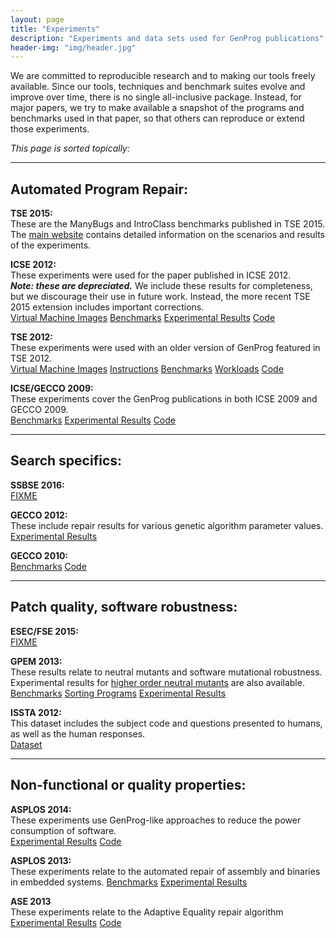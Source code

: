 ```yaml
---
layout: page
title: "Experiments"
description: "Experiments and data sets used for GenProg publications"
header-img: "img/header.jpg"
---
```


We are committed to reproducible research and to making our tools freely
available. Since our tools, techniques and benchmark suites evolve and improve
over time, there is no single all-inclusive package. Instead, for major papers,
we try to make available a snapshot of the programs and benchmarks used in that
paper, so that others can reproduce or extend those experiments.

*This page is sorted topically:*

---

Automated Program Repair:
-------------------------

**TSE 2015:**  
These are the ManyBugs and IntroClass benchmarks published in
TSE 2015. The [main website](http://repairbenchmarks.cs.umass.edu/) contains
detailed information on the scenarios and results of the experiments.

**ICSE 2012:**  
These experiments were used for the paper published in ICSE 2012.  
***Note: these are depreciated.*** We include these results for completeness,
but we discourage their use in future work. Instead, the more recent TSE 2015
extension includes important corrections.  
[Virtual Machine Images](http://dijkstra.cs.virginia.edu/genprog/resources/genprog_images)
[Benchmarks](http://dijkstra.cs.virginia.edu/genprog/resources/genprog-icse2012-benchmarks/)
[Experimental Results](http://dijkstra.cs.virginia.edu/genprog/resources/genprog-icse2012-results.zip)
[Code](https://github.com/squaresLab/genprog-code/tree/releases/v2.0)

**TSE 2012:**  
These experiments were used with an older version of GenProg featured in
TSE 2012.  
[Virtual Machine Images](http://dijkstra.cs.virginia.edu/genprog/resources/genprog-tse2012-wuftpd.vdi)
[Instructions](http://dijkstra.cs.virginia.edu/genprog/resources/genprog-tse2012-wuftpd.txt)
[Benchmarks](http://dijkstra.cs.virginia.edu/genprog/resources/genprog-benchmarks-tse-2012.tar.gz)
[Workloads](http://dijkstra.cs.virginia.edu/genprog/resources/genprog-tse2012-workload.tar.gz)
[Code](http://dijkstra.cs.virginia.edu/genprog/resources/genprog-source-v1.tar.gz)

**ICSE/GECCO 2009:**  
These experiments cover the GenProg publications in both ICSE 2009 and GECCO 2009.  
[Benchmarks](http://dijkstra.cs.virginia.edu/genprog/resources/genprog-benchmarks-2009.tar.gz)
[Experimental Results](http://dijkstra.cs.virginia.edu/genprog/resources/genprog-results-2009.tar.gz)
[Code](http://dijkstra.cs.virginia.edu/genprog/resources/genprog-source-v1.tar.gz)

---

Search specifics:
-----------------

**SSBSE 2016:**  
[FIXME]()

**GECCO 2012:**  
These include repair results for various genetic algorithm parameter values.  
[Experimental Results](http://dijkstra.cs.virginia.edu/genprog/resources/genprog-gecco2012-results.tar.gz)

**GECCO 2010:**  
[Benchmarks](http://dijkstra.cs.virginia.edu/genprog/resources/genprog-benchmarks-2010.tar.gz)
[Code](http://dijkstra.cs.virginia.edu/genprog/resources/genprog-source-v1.tar.gz)

---

Patch quality, software robustness:
-----------------------------------

**ESEC/FSE 2015:**  
[FIXME]()

**GPEM 2013:**  
These results relate to neutral mutants and software mutational
robustness. Experimental results
for
[higher order neutral mutants](http://dijkstra.cs.virginia.edu/genprog/resources/genprog-results-gpem-2013-higher-order.tar.bz2) are
also
available.
[Benchmarks](http://dijkstra.cs.virginia.edu/genprog/resources/genprog-benchmarks-gpem-2013.tar.gz2) [Sorting Programs](https://github.com/eschulte/sorters) [Experimental Results](http://dijkstra.cs.virginia.edu/genprog/resources/genprog-results-gpem-2013.tar.gz)

**ISSTA 2012:**  
This dataset includes the subject code and questions presented to humans,
as well as the human responses.  
[Dataset](http://dijkstra.cs.virginia.edu/genprog/resources/issta2012-study-data.zip)

---

Non-functional or quality properties:
-------------------------------------

**ASPLOS 2014:**  
These experiments use GenProg-like approaches to reduce the power consumption of
software.  
[Experimental Results](http://dijkstra.cs.virginia.edu/genprog/resources/genprog-results-asplos-2014.tar.bz2)
[Code](https://github.com/eschulte/goa/tree/asplos2014)

**ASPLOS 2013:**  
These experiments relate to the automated repair of assembly and binaries in
embedded systems.
[Benchmarks](http://dijkstra.cs.virginia.edu/genprog/resources/genprog-benchmarks-asplos-2013.tar.bz2)
[Experimental Results](http://dijkstra.cs.virginia.edu/genprog/resources/genprog-results-asplos-2013.tar.bz2)

**ASE 2013**  
These experiments relate to the Adaptive Equality repair algorithm
[Experimental Results](http://dijkstra.cs.virginia.edu/genprog/resources/genprog-ase2013-results.zip)
[Code](https://github.com/squaresLab/genprog-code/tree/releases/v3.0)
